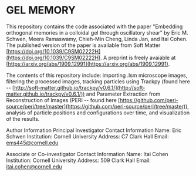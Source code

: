 # GEL MEMORY

This repository contains the code associated with the paper "Embedding orthogonal memories in a colloidal gel through oscillatory shear" by Eric M. Schwen, Meera Ramaswamy, Chieh-Min Cheng, Linda Jan, and Itai Cohen. The published version of the paper is available from Soft Matter [https://doi.org/10.1039/C9SM02222H](https://doi.org/10.1039/C9SM02222H). A preprint is freely avaiable at [https://arxiv.org/abs/1909.12991](https://arxiv.org/abs/1909.12991).

The contents of this repository include: importing .lsm microscope images, filtering the processed images, tracking particles using Trackpy (found here -- [http://soft-matter.github.io/trackpy/v0.6.1/](http://soft-matter.github.io/trackpy/v0.6.1/)) and Parameter Extraction from Reconstruction of Images (PERI -- found here [https://github.com/peri-source/peri/tree/master](https://github.com/peri-source/peri/tree/master)), analysis of particle positions and configurations over time, and visualization of the results.

Author Information
Principal Investigator Contact Information
Name: Eric Schwen
Institution: Cornell University
Address: C7 Clark Hall
Email: ems445@cornell.edu

Associate or Co-investigator Contact Information
Name: Itai Cohen
Institution: Cornell University
Address: 509 Clark Hall
Email: itai.cohen@cornell.edu
